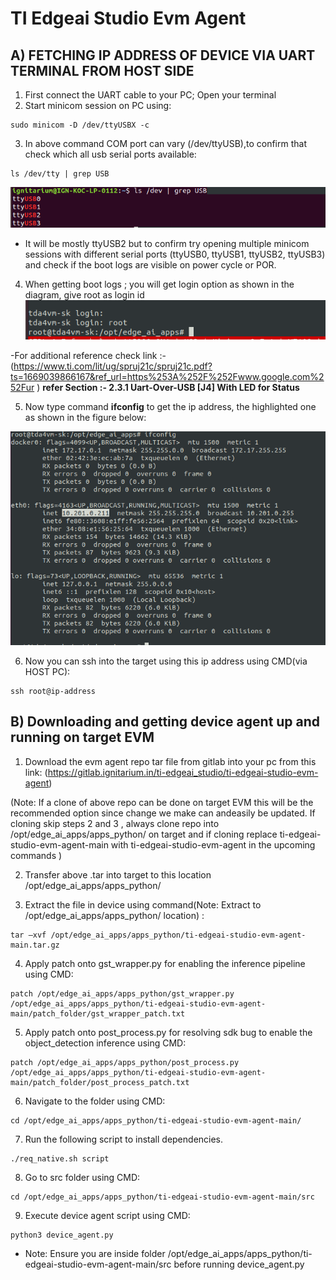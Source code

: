 # TI Edgeai Studio Evm Agent



## A) FETCHING IP ADDRESS OF DEVICE VIA UART TERMINAL FROM HOST SIDE

1. First connect the UART cable to your PC; Open your terminal 
2. Start minicom session on PC using: 
```
sudo minicom -D /dev/ttyUSBX -c
```
3. In above command COM port can vary (/dev/ttyUSB),to confirm that check which all usb serial ports available: 
```
ls /dev/tty | grep USB 
```
![usb serial ports list output](/images/usb_serial_ports.png)
- It will be mostly ttyUSB2 but to confirm try opening multiple minicom sessions with different serial ports (ttyUSB0, ttyUSB1, ttyUSB2, ttyUSB3) and check if the boot logs are visible on power cycle or POR. 

4. When getting boot logs ; you will get login option as shown in the diagram, give root as login id 
![tda4vm login](/images/tda4vm_login.png)

 -For additional reference check link :- (https://www.ti.com/lit/ug/spruj21c/spruj21c.pdf?ts=1669039866167&ref_url=https%253A%252F%252Fwww.google.com%252Fur ) **refer Section :- 2.3.1 Uart-Over-USB [J4] With LED for Status** 

5. Now type command **ifconfig** to get the ip address, the highlighted one as shown in the figure below: 

![ifconfig output](/images/get_ip-address.png)

6. Now you can ssh into the target using this ip address using CMD(via HOST PC):
```
ssh root@ip-address
```
## B) Downloading and getting device agent up and running on target EVM 

1. Download the evm agent repo tar file from gitlab into your pc from this link: (https://gitlab.ignitarium.in/ti-edgeai_studio/ti-edgeai-studio-evm-agent)

(Note: If a clone of above repo can be done on target EVM this will be the recommended option since change we make can  andeasily be updated. If cloning skip steps 2 and 3 , always clone repo into /opt/edge_ai_apps/apps_python/ on target and if cloning replace ti-edgeai-studio-evm-agent-main with ti-edgeai-studio-evm-agent in the upcoming commands ) 

2. Transfer above .tar into target to this location  /opt/edge_ai_apps/apps_python/ 

3. Extract the file in device using command(Note: Extract to /opt/edge_ai_apps/apps_python/ location) :  
```
tar –xvf /opt/edge_ai_apps/apps_python/ti-edgeai-studio-evm-agent-main.tar.gz   
```
4. Apply patch onto gst_wrapper.py for enabling the inference pipeline using CMD:
```
patch /opt/edge_ai_apps/apps_python/gst_wrapper.py /opt/edge_ai_apps/apps_python/ti-edgeai-studio-evm-agent-main/patch_folder/gst_wrapper_patch.txt 
```
5. Apply patch onto post_process.py for resolving sdk bug to enable the object_detection inference using CMD:
```
patch /opt/edge_ai_apps/apps_python/post_process.py /opt/edge_ai_apps/apps_python/ti-edgeai-studio-evm-agent-main/patch_folder/post_process_patch.txt 
```
6. Navigate to the folder using CMD:
```
cd /opt/edge_ai_apps/apps_python/ti-edgeai-studio-evm-agent-main/ 
```
7.  Run the following script to install dependencies.
```
./req_native.sh script
```
8. Go to src folder using CMD: 
```
cd /opt/edge_ai_apps/apps_python/ti-edgeai-studio-evm-agent-main/src 
```
9. Execute device agent script using CMD: 
```
python3 device_agent.py  
```
- Note: Ensure you are inside folder /opt/edge_ai_apps/apps_python/ti-edgeai-studio-evm-agent-main/src before running device_agent.py
